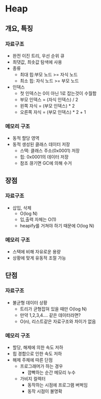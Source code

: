 # Heap

## 개요, 특징
### 자료구조
* 완전 이진 트리, 우선 순위 큐
* 최댓값, 최솟값 탐색에 사용
* 종류
    * 최대 힙:부모 노드 >= 자식 노드
    * 최소 힙: 자식 노드 >= 부모 노드
* 인덱스
    * 첫 인덱스는 0이 아닌 1로 잡는것이 수월함
    * 부모 인덱스 = (자식 인덱스) / 2
    * 왼쪽 자식 = (부모 인덱스) * 2
    * 오른쪽 자식 = (부모 인덱스) * 2 + 1
### 메모리 구조
* 동적 할당 영역
* 동적 생성된 클래스 데이터 저장
    - 스택: 클래스 주소(0x0001) 저장
    - 힙: 0x0001의 데이터 저장 
    - 참조 끊기면 GC에 의해 수거

## 장점
### 자료구조
* 삽입, 삭제
    - O(log N)
    - 입,출력 자체는 O(1)
    - heapify를 거쳐야 하기 때문에 O(log N) 
### 메모리 구조
- 스택에 비해 자유로운 용량
- 상황에 맞게 유동적 조절 가능

## 단점
### 자료구조
* 불균형 데이터 상황
    - 트리가 균형잡혀 있을 때만 O(log N)
    - 만약 1,2,3,4.... 같은 데이터라면?
    - O(n), 리스트같은 자료구조와 차이가 없음
### 메모리 구조
- 할당, 해제에 의한 속도 저하
- 힙 경합으로 인한 속도 저하
- 해제 주체에 따른 단점
    - 프로그래머가 하는 경우
        - 깜빡하는 순간 메모리 누수
    - 가비지 컬렉터
        - 동작하는 시점에 프로그램 버벅임
        - 동작 시점이 불명확
